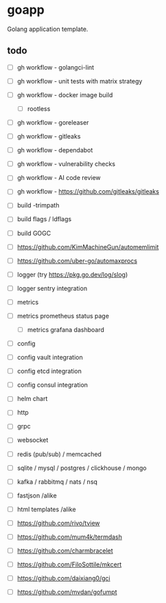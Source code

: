 # goapp

Golang application template.

## todo

+ [ ] gh workflow - golangci-lint
+ [ ] gh workflow - unit tests with matrix strategy
+ [ ] gh workflow - docker image build
  + [ ] rootless
+ [ ] gh workflow - goreleaser
+ [ ] gh workflow - gitleaks
+ [ ] gh workflow - dependabot
+ [ ] gh workflow - vulnerability checks
+ [ ] gh workflow - AI code review
+ [ ] gh workflow - https://github.com/gitleaks/gitleaks
+ [ ] build -trimpath
+ [ ] build flags / ldflags
+ [ ] build GOGC
+ [ ] https://github.com/KimMachineGun/automemlimit
+ [ ] https://github.com/uber-go/automaxprocs

+ [ ] logger (try https://pkg.go.dev/log/slog)
+ [ ] logger sentry integration
+ [ ] metrics
+ [ ] metrics prometheus status page
  + [ ] metrics grafana dashboard   
+ [ ] config
+ [ ] config vault integration
+ [ ] config etcd integration
+ [ ] config consul integration
+ [ ] helm chart

+ [ ] http
+ [ ] grpc
+ [ ] websocket
+ [ ] redis (pub/sub) / memcached
+ [ ] sqlite / mysql / postgres / clickhouse / mongo
+ [ ] kafka / rabbitmq / nats / nsq

+ [ ] fastjson /alike
+ [ ] html templates /alike

+ [ ] https://github.com/rivo/tview
+ [ ] https://github.com/mum4k/termdash
+ [ ] https://github.com/charmbracelet

+ [ ] https://github.com/FiloSottile/mkcert
+ [ ] https://github.com/daixiang0/gci
+ [ ] https://github.com/mvdan/gofumpt